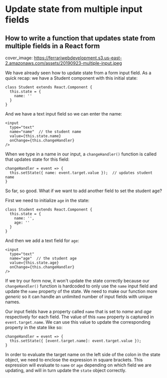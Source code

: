# Update state from multiple input fields
## How to write a function that updates state from multiple fields in a React form

cover_image: https://ferrariwebdevelopment.s3.us-east-2.amazonaws.com/assets/20190923-multiple-input.jpeg


We have already seen how to update state from a form input field.
As a quick recap: we have a Student component with this initial state:

```
class Student extends React.Component {
  this.state = {
    name: ''
  }
}
```

And we have a text input field so we can enter the name:

```
<input
  type="text"
  name="name"  // the student name
  value={this.state.name}
  onChange={this.changeHandler}
/>
```

When we type in a name in our input, a `changeHandler()` function is called that updates state for this field:

```
changeHandler = event => {
  this.setState({ name: event.target.value });  // updates student name
}
```

So far, so good.
What if we want to add another field to set the student age?

First we need to initialize `age` in the state:

```
class Student extends React.Component {
  this.state = {
    name: '',
    age: ''
  }
}
```

And then we add a text field for `age`:

```
<input
  type="text"
  name="age"  // the student age
  value={this.state.age}
  onChange={this.changeHandler}
/>
```

If we try our form now, it won't update the state correctly because our `changeHandler()` function is hardcoded to only use the `name` input field and update the `name` property of the state.
We need to make our function more *generic* so it can handle an unlimited number of input fields with unique names.

Our input fields have a property called `name` that is set to *name* and *age* respectively for each field.
The value of this `name` property is captured in `event.target.name`. We can use this value to update the corresponding property in the state like so:

```
changeHandler = event => {
  this.setState({ [event.target.name]: event.target.value });
}
```

In order to evaluate the target name on the left side of the colon in the state object, we need to enclose the expression in square brackets.
This expression will evaluate to `name` or `age` depending on which field we are updating, and will in turn update the `state` object correctly.